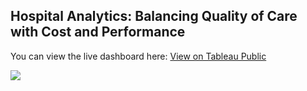<!DOCTYPE html>
<html>
<head>
</head>
<body>
    <h2>Hospital Analytics: Balancing Quality of Care with Cost and Performance</h2>

You can view the live dashboard here: [View on Tableau Public](https://public.tableau.com/views/heath_17502546510800/Dashboard1?:language=en-US&:sid=&:redirect=auth&:display_count=n&:origin=viz_share_link)
<div class='tableauPlaceholder' id='viz1755927106443' style='position: relative'><noscript><a href='#'><img alt=' ' src='https:&#47;&#47;public.tableau.com&#47;static&#47;images&#47;he&#47;heath_17502546510800&#47;Dashboard1&#47;1_rss.png' style='border: none' /></a></noscript><object class='tableauViz'  style='display:none;'><param name='host_url' value='https%3A%2F%2Fpublic.tableau.com%2F' /> <param name='embed_code_version' value='3' /> <param name='site_root' value='' /><param name='name' value='heath_17502546510800&#47;Dashboard1' /><param name='tabs' value='yes' /><param name='toolbar' value='yes' /><param name='static_image' value='https:&#47;&#47;public.tableau.com&#47;static&#47;images&#47;he&#47;heath_17502546510800&#47;Dashboard1&#47;1.png' /> <param name='animate_transition' value='yes' /><param name='display_static_image' value='yes' /><param name='display_spinner' value='yes' /><param name='display_overlay' value='yes' /><param name='display_count' value='yes' /><param name='language' value='en-US' /></object></di
</body>
</html>

